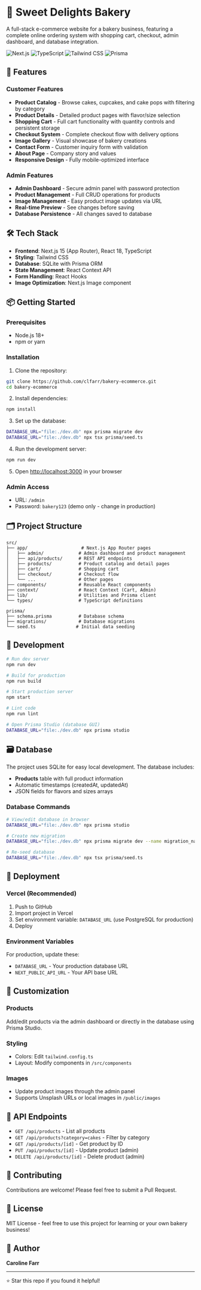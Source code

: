 # 🎂 Sweet Delights Bakery

A full-stack e-commerce website for a bakery business, featuring a complete online ordering system with shopping cart, checkout, admin dashboard, and database integration.

![Next.js](https://img.shields.io/badge/Next.js-15-black)
![TypeScript](https://img.shields.io/badge/TypeScript-5-blue)
![Tailwind CSS](https://img.shields.io/badge/Tailwind-3.4-38bdf8)
![Prisma](https://img.shields.io/badge/Prisma-6-2d3748)

## 🌟 Features

### Customer Features
- **Product Catalog** - Browse cakes, cupcakes, and cake pops with filtering by category
- **Product Details** - Detailed product pages with flavor/size selection
- **Shopping Cart** - Full cart functionality with quantity controls and persistent storage
- **Checkout System** - Complete checkout flow with delivery options
- **Image Gallery** - Visual showcase of bakery creations
- **Contact Form** - Customer inquiry form with validation
- **About Page** - Company story and values
- **Responsive Design** - Fully mobile-optimized interface

### Admin Features
- **Admin Dashboard** - Secure admin panel with password protection
- **Product Management** - Full CRUD operations for products
- **Image Management** - Easy product image updates via URL
- **Real-time Preview** - See changes before saving
- **Database Persistence** - All changes saved to database

## 🛠️ Tech Stack

- **Frontend**: Next.js 15 (App Router), React 18, TypeScript
- **Styling**: Tailwind CSS
- **Database**: SQLite with Prisma ORM
- **State Management**: React Context API
- **Form Handling**: React Hooks
- **Image Optimization**: Next.js Image component

## 📦 Getting Started

### Prerequisites

- Node.js 18+
- npm or yarn

### Installation

1. Clone the repository:
```bash
git clone https://github.com/clfarr/bakery-ecommerce.git
cd bakery-ecommerce
```

2. Install dependencies:
```bash
npm install
```

3. Set up the database:
```bash
DATABASE_URL="file:./dev.db" npx prisma migrate dev
DATABASE_URL="file:./dev.db" npx tsx prisma/seed.ts
```

4. Run the development server:
```bash
npm run dev
```

5. Open [http://localhost:3000](http://localhost:3000) in your browser

### Admin Access

- URL: `/admin`
- Password: `bakery123` (demo only - change in production)

## 🗂️ Project Structure

```
src/
├── app/                    # Next.js App Router pages
│   ├── admin/             # Admin dashboard and product management
│   ├── api/products/      # REST API endpoints
│   ├── products/          # Product catalog and detail pages
│   ├── cart/              # Shopping cart
│   ├── checkout/          # Checkout flow
│   └── ...                # Other pages
├── components/            # Reusable React components
├── context/               # React Context (Cart, Admin)
├── lib/                   # Utilities and Prisma client
└── types/                 # TypeScript definitions

prisma/
├── schema.prisma          # Database schema
├── migrations/            # Database migrations
└── seed.ts               # Initial data seeding
```

## 🔧 Development

```bash
# Run dev server
npm run dev

# Build for production
npm run build

# Start production server
npm start

# Lint code
npm run lint

# Open Prisma Studio (database GUI)
DATABASE_URL="file:./dev.db" npx prisma studio
```

## 🗃️ Database

The project uses SQLite for easy local development. The database includes:

- **Products** table with full product information
- Automatic timestamps (createdAt, updatedAt)
- JSON fields for flavors and sizes arrays

### Database Commands

```bash
# View/edit database in browser
DATABASE_URL="file:./dev.db" npx prisma studio

# Create new migration
DATABASE_URL="file:./dev.db" npx prisma migrate dev --name migration_name

# Re-seed database
DATABASE_URL="file:./dev.db" npx tsx prisma/seed.ts
```

## 🚀 Deployment

### Vercel (Recommended)

1. Push to GitHub
2. Import project in Vercel
3. Set environment variable: `DATABASE_URL` (use PostgreSQL for production)
4. Deploy

### Environment Variables

For production, update these:
- `DATABASE_URL` - Your production database URL
- `NEXT_PUBLIC_API_URL` - Your API base URL

## 🎨 Customization

### Products
Add/edit products via the admin dashboard or directly in the database using Prisma Studio.

### Styling
- Colors: Edit `tailwind.config.ts`
- Layout: Modify components in `/src/components`

### Images
- Update product images through the admin panel
- Supports Unsplash URLs or local images in `/public/images`

## 📝 API Endpoints

- `GET /api/products` - List all products
- `GET /api/products?category=cakes` - Filter by category
- `GET /api/products/[id]` - Get product by ID
- `PUT /api/products/[id]` - Update product (admin)
- `DELETE /api/products/[id]` - Delete product (admin)

## 🤝 Contributing

Contributions are welcome! Please feel free to submit a Pull Request.

## 📄 License

MIT License - feel free to use this project for learning or your own bakery business!

## 👤 Author

**Caroline Farr**

---

⭐ Star this repo if you found it helpful!
